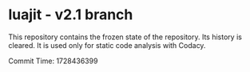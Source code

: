 # luajit - v2.1 branch

This repository contains the frozen state of the repository.
Its history is cleared. It is used only for static code
analysis with Codacy.

Commit Time: 1728436399
